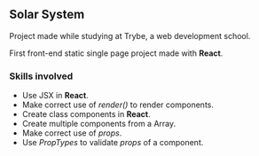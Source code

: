 ## Solar System

Project made while studying at Trybe, a web development school.

First front-end static single page project made with __React__.

### Skills involved

 - Use JSX in __React__.
 - Make correct use of _render()_ to render components.
 - Create class components in __React__.
 - Create multiple components from a Array.
 - Make correct use of _props_.
 - Use _PropTypes_ to validate _props_ of a component.